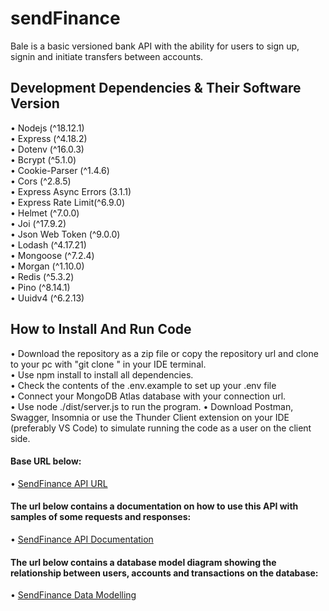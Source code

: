 # sendFinance
Bale is a basic versioned bank API with the ability for users to sign up, signin and initiate transfers between accounts. 

## Development Dependencies & Their Software Version
• Nodejs (^18.12.1) <br>
• Express (^4.18.2) <br> 
• Dotenv (^16.0.3) <br>
• Bcrypt (^5.1.0) <br>
• Cookie-Parser (^1.4.6) <br>
• Cors (^2.8.5) <br>
• Express Async Errors (3.1.1) <br>
• Express Rate Limit(^6.9.0) <br>
• Helmet (^7.0.0) <br>
• Joi (^17.9.2) <br>
• Json Web Token (^9.0.0) <br>
• Lodash (^4.17.21) <br>
• Mongoose (^7.2.4) <br>
• Morgan (^1.10.0) <br>
• Redis (^5.3.2) <br>
• Pino (^8.14.1) <br>
• Uuidv4 (^6.2.13) <br>


## How to Install And Run Code
• Download the repository as a zip file or copy the repository url and clone to your pc with "git clone <repositoryUrL>" in your IDE terminal. <br>
• Use npm install to install all dependencies. <br>
• Check the contents of the .env.example to set up your .env file <br>
• Connect your MongoDB Atlas database with your connection url. <br>
• Use node ./dist/server.js to run the program.
• Download Postman, Swagger, Insomnia or use the Thunder Client extension on your IDE (preferably VS Code) to simulate running the code as a user on the client side. <br>


#### Base URL below:
 • [SendFinance API URL](https://sendfinance.onrender.com/api/v1)

#### The url below contains a documentation on how to use this API with samples of some requests and responses:
 • [SendFinance API Documentation](https://sendfinance.onrender.com/api/v1/docs)

#### The url below contains a database model diagram showing the relationship between users, accounts and transactions on the database:
 • [SendFinance Data Modelling](https://github.com/somtuzy/sendfinance/tree/main/src/models/database.model.png)

 